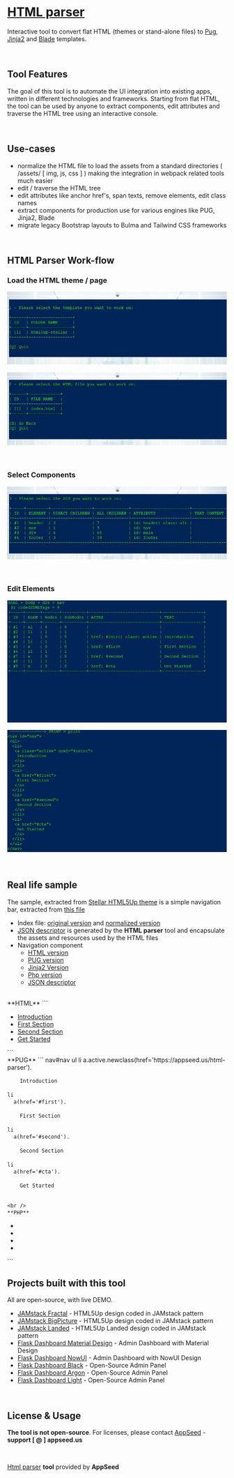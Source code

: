 # [HTML parser](https://appseed.us/?ref=html-parser)

Interactive tool to convert flat HTML (themes or stand-alone files) to <a href="https://pugjs.org/api/getting-started.html">Pug</a>, <a href="http://jinja.pocoo.org/docs/2.10/">Jinja2</a> and <a href="https://laravel.com/docs/5.8/blade">Blade</a> templates. 

<br />

## Tool Features
 
The goal of this tool is to automate the UI integration into existing apps, written in different technologies and frameworks. Starting from flat HTML, the tool can be used by anyone to extract components, edit attributes and traverse the HTML tree using an interactive console. 

<br />

## Use-cases 

 - normalize the HTML file to load the assets from a standard directories ( /assets/ [ img, js, css ] ) making the integration in webpack related tools much easier
 - edit / traverse the HTML tree  
 - edit attributes like anchor href's, span texts, remove elements, edit class names 
 - extract components for production use for various engines like PUG, Jinja2, Blade
 - migrate legacy Bootstrap layouts to Bulma and Tailwind CSS frameworks 

<br />

## HTML Parser Work-flow

### Load the HTML theme / page
 
![HTML Parser - Load the HTML theme.](https://github.com/app-generator/static/blob/master/developer-tools/html-parser-select-theme.jpg?raw=true)

![HTML Parser - Select the HTML page.](https://github.com/app-generator/static/blob/master/developer-tools/html-parser-select-file.jpg?raw=true)

<br />

### Select Components

![HTML Parser - Select components.](https://github.com/app-generator/static/blob/master/developer-tools/html-parser-select-component.jpg?raw=true)

<br />

### Edit Elements

![HTML Parser - Edit elements.](https://github.com/app-generator/static/blob/master/developer-tools/html-parser-component-table-view.jpg)

![HTML Parser - Edit elements.](https://github.com/app-generator/static/blob/master/developer-tools/html-parser-component-print-view.jpg?raw=true)

<br />

## Real life sample 

The sample, extracted from [Stellar HTML5Up theme](https://github.com/app-generator/html-parser/tree/master/sample-stellar) is a simple navigation bar, extracted from [this file](https://github.com/app-generator/html-parser/blob/master/sample-stellar/index.html)

- Index file: [original version](https://github.com/app-generator/html-parser/blob/master/sample-stellar/index.html) and [normalized version](https://github.com/app-generator/html-parser/blob/master/sample-stellar/index2.html)
- [JSON descriptor](https://github.com/app-generator/html-parser/blob/master/sample-stellar/index2.json) is generated by the **HTML parser** tool and encapsulate the assets and resources used by the HTML files
- Navigation component
  - [HTML version](https://github.com/app-generator/html-parser/blob/master/sample-stellar/components/nav.html)
  - [PUG version](https://github.com/app-generator/html-parser/blob/master/sample-stellar/components/nav.pug)
  - [Jinja2 Version](https://github.com/app-generator/html-parser/blob/master/sample-stellar/components/nav.j2)
  - [Php version](https://github.com/app-generator/html-parser/blob/master/sample-stellar/components/nav.php)
  - [JSON descriptor](https://github.com/app-generator/html-parser/blob/master/sample-stellar/components/nav.json)
  
<br />
**HTML**
```
<nav id="nav">
 <ul>
  <li>
   <a class="active newclass" href="https://appseed.us/html-parser">
    Introduction
   </a>
  </li>
  <li>
   <a href="#first">
    First Section
   </a>
  </li>
  <li>
   <a href="#second">
    Second Section
   </a>
  </li>
  <li>
   <a href="#cta">
    Get Started
   </a>
  </li>
 </ul>
</nav>
```

<br />
**PUG**
```
nav#nav
  ul
    li
      a.active.newclass(href='https://appseed.us/html-parser').
        
        Introduction
        
    li
      a(href='#first').
        
        First Section
        
    li
      a(href='#second').
        
        Second Section
        
    li
      a(href='#cta').
        
        Get Started
```

<br />
**PHP**
```
<nav id="nav">
 <ul>
  <li>
   <a class="active newclass" href="https://appseed.us/html-parser">
    <?php echo $var_1?>
   </a>
  </li>
  <li>
   <a href="#first">
    <?php echo $var_2?>
   </a>
  </li>
  <li>
   <a href="#second">
    <?php echo $var_3?>
   </a>
  </li>
  <li>
   <a href="#cta">
    <?php echo $var_4?>
   </a>
  </li>
 </ul>
</nav>
```

<br />

## Projects built with this tool 

All are open-source, with live DEMO. 
  - [JAMstack Fractal](https://github.com/app-generator/jamstack-fractal) - HTML5Up design coded in JAMstack pattern
  - [JAMstack BigPicture](https://github.com/app-generator/jamstack-big-picture) - HTML5Up design coded in JAMstack pattern
  - [JAMstack Landed](https://github.com/app-generator/jamstack-landed) - HTML5Up Landed design coded in JAMstack pattern
  - [Flask Dashboard Material Design](https://github.com/app-generator/flask-material-dashboard) - Admin Dashboard with Material Design
  - [Flask Dashboard NowUI](https://github.com/app-generator/flask-now-ui-dashboard) - Admin Dashboard with NowUI Design
  - [Flask Dashboard Black](https://github.com/app-generator/flask-black-dashboard) - Open-Source Admin Panel
  - [Flask Dashboard Argon](https://github.com/app-generator/flask-argon-dashboard) - Open-Source Admin Panel
  - [Flask Dashboard Light](https://github.com/app-generator/flask-dashboard-light-bootstrap) - Open-Source Admin Panel

<br />

## License & Usage
 
**The tool is not open-source**. For licenses, please contact [AppSeed](https://appseed.us/) - **support [ @ ] appseed.us**

<br />

[Html parser](https://appseed.us/?ref=html-parser) **tool** provided by **AppSeed**
